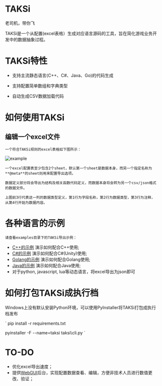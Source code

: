 # TAKSi

老司机，带你飞

TAKSi是一个从配置(excel表格）生成对应语言源码的工具，旨在简化游戏业务开发中的数据抽象过程。


# TAKSi特性

* 支持主流静态语言(C++、C#、Java、Go)的代码生成

* 支持配置简单数组和字典类型

* 自动生成CSV数据加载代码


# 如何使用TAKSi

## 编辑一个excel文件

    一个符合TAKSi规则的excel表格如下图所示：

![example](doc/img1.png)

    一个excel配置表至少包含2个sheet，默认第一个sheet是数据本身，而另一个指定名称为**@meta**的sheet则用来配置导出选项。

    数据定义部分将会导出为结构及相关函数代码定义，而数据本身将会转为另一个csv/json格式的数据文件。

    上图前3行代表这一列的数据类型定义，第1行为字段名称，第2行为数据类型，第3行为注释，从第4行开始为数据内容。


# 各种语言的示例

    请查看examples目录下的TAKSi导出示例：

* [C++的示例](examples/Cpp) 演示如何配合C++使用;
* [C#的示例](examples/CSharp) 演示如何配合C#(Unity)使用;
* [Golang的示例](examples/Go) 演示如何配合Golang使用;
* [Java的示例](examples/Java) 演示如何配合Java使用;
* 对于python, javascript, lua等动态语言，将excel导出为json即可


# 如何打包TAKSi成执行档

Windows上没有默认安装Python环境，可以使用PyInstaller将TAKSi打包成执行档发布

`
pip install -r requirements.txt

pyinstaller -F --name=taksi taksi\cli.py
`

# TO-DO

* 优化excel导出速度；
* 提供[WebGUI](https://adminlte.io/preview)后台，实现配置数据查看、编辑，方便非技术人员进行数值更改、验证；
